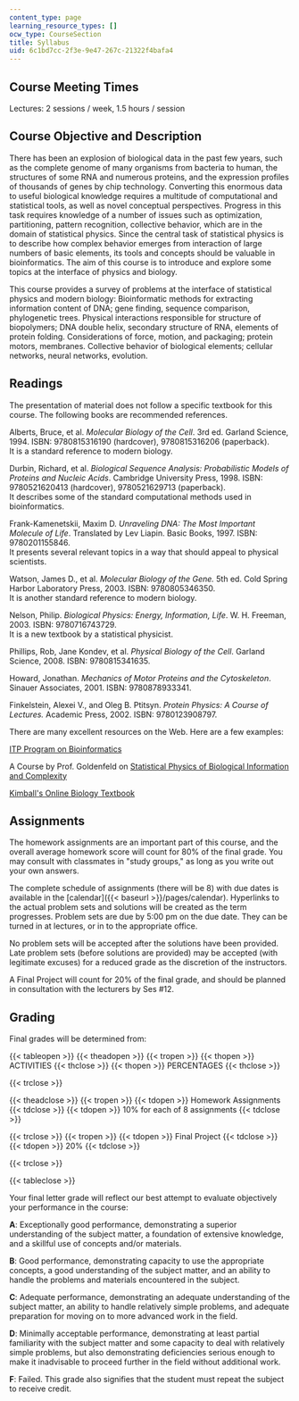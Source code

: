 ```yaml
---
content_type: page
learning_resource_types: []
ocw_type: CourseSection
title: Syllabus
uid: 6c1bd7cc-2f3e-9e47-267c-21322f4bafa4
---
```


Course Meeting Times
--------------------

Lectures: 2 sessions / week, 1.5 hours / session

Course Objective and Description
--------------------------------

There has been an explosion of biological data in the past few years, such as the complete genome of many organisms from bacteria to human, the structures of some RNA and numerous proteins, and the expression profiles of thousands of genes by chip technology. Converting this enormous data to useful biological knowledge requires a multitude of computational and statistical tools, as well as novel conceptual perspectives. Progress in this task requires knowledge of a number of issues such as optimization, partitioning, pattern recognition, collective behavior, which are in the domain of statistical physics. Since the central task of statistical physics is to describe how complex behavior emerges from interaction of large numbers of basic elements, its tools and concepts should be valuable in bioinformatics. The aim of this course is to introduce and explore some topics at the interface of physics and biology.

This course provides a survey of problems at the interface of statistical physics and modern biology: Bioinformatic methods for extracting information content of DNA; gene finding, sequence comparison, phylogenetic trees. Physical interactions responsible for structure of biopolymers; DNA double helix, secondary structure of RNA, elements of protein folding. Considerations of force, motion, and packaging; protein motors, membranes. Collective behavior of biological elements; cellular networks, neural networks, evolution.

Readings
--------

The presentation of material does not follow a specific textbook for this course. The following books are recommended references.

Alberts, Bruce, et al. _Molecular Biology of the Cell_. 3rd ed. Garland Science, 1994. ISBN: 9780815316190 (hardcover), 9780815316206 (paperback).  
It is a standard reference to modern biology.

Durbin, Richard, et al. _Biological Sequence Analysis: Probabilistic Models of Proteins and Nucleic Acids_. Cambridge University Press, 1998. ISBN: 9780521620413 (hardcover), 9780521629713 (paperback).  
It describes some of the standard computational methods used in bioinformatics.

Frank-Kamenetskii, Maxim D. _Unraveling DNA: The Most Important Molecule of Life_. Translated by Lev Liapin. Basic Books, 1997. ISBN: 9780201155846.  
It presents several relevant topics in a way that should appeal to physical scientists.

Watson, James D., et al. _Molecular Biology of the Gene._ 5th ed. Cold Spring Harbor Laboratory Press, 2003. ISBN: 9780805346350.  
It is another standard reference to modern biology.

Nelson, Philip. _Biological Physics: Energy, Information, Life_. W. H. Freeman, 2003. ISBN: 9780716743729.  
It is a new textbook by a statistical physicist.

Phillips, Rob, Jane Kondev, et al. _Physical Biology of the Cell_. Garland Science, 2008. ISBN: 9780815341635.

Howard, Jonathan. _Mechanics of Motor Proteins and the Cytoskeleton_. Sinauer Associates, 2001. ISBN: 9780878933341.

Finkelstein, Alexei V., and Oleg B. Ptitsyn. _Protein Physics: A Course of Lectures._ Academic Press, 2002. ISBN: 9780123908797.

There are many excellent resources on the Web. Here are a few examples:

[ITP Program on Bioinformatics](http://www.bic.kyoto-u.ac.jp/itp/)

A Course by Prof. Goldenfeld on [Statistical Physics of Biological Information and Complexity](http://guava.physics.uiuc.edu/~nigel/courses/598BIO/)

[Kimball's Online Biology Textbook](http://www.biology-pages.info/)

Assignments
-----------

The homework assignments are an important part of this course, and the overall average homework score will count for 80% of the final grade. You may consult with classmates in "study groups," as long as you write out your own answers.

The complete schedule of assignments (there will be 8) with due dates is available in the [calendar]({{< baseurl >}}/pages/calendar). Hyperlinks to the actual problem sets and solutions will be created as the term progresses. Problem sets are due by 5:00 pm on the due date. They can be turned in at lectures, or in to the appropriate office.

No problem sets will be accepted after the solutions have been provided. Late problem sets (before solutions are provided) may be accepted (with legitimate excuses) for a reduced grade as the discretion of the instructors.

A Final Project will count for 20% of the final grade, and should be planned in consultation with the lecturers by Ses #12.

Grading
-------

Final grades will be determined from:

{{< tableopen >}}
{{< theadopen >}}
{{< tropen >}}
{{< thopen >}}
ACTIVITIES
{{< thclose >}}
{{< thopen >}}
PERCENTAGES
{{< thclose >}}

{{< trclose >}}

{{< theadclose >}}
{{< tropen >}}
{{< tdopen >}}
Homework Assignments
{{< tdclose >}}
{{< tdopen >}}
10% for each of 8 assignments
{{< tdclose >}}

{{< trclose >}}
{{< tropen >}}
{{< tdopen >}}
Final Project
{{< tdclose >}}
{{< tdopen >}}
20%
{{< tdclose >}}

{{< trclose >}}

{{< tableclose >}}

Your final letter grade will reflect our best attempt to evaluate objectively your performance in the course:

**A**: Exceptionally good performance, demonstrating a superior understanding of the subject matter, a foundation of extensive knowledge, and a skillful use of concepts and/or materials.

**B**: Good performance, demonstrating capacity to use the appropriate concepts, a good understanding of the subject matter, and an ability to handle the problems and materials encountered in the subject.

**C**: Adequate performance, demonstrating an adequate understanding of the subject matter, an ability to handle relatively simple problems, and adequate preparation for moving on to more advanced work in the field.

**D**: Minimally acceptable performance, demonstrating at least partial familiarity with the subject matter and some capacity to deal with relatively simple problems, but also demonstrating deficiencies serious enough to make it inadvisable to proceed further in the field without additional work.

**F**: Failed. This grade also signifies that the student must repeat the subject to receive credit.